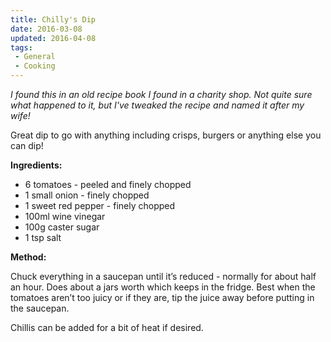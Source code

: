 ```yaml
---
title: Chilly's Dip
date: 2016-03-08
updated: 2016-04-08
tags:
 - General
 - Cooking
---
```


<p><em>I found this in an old&nbsp;recipe&nbsp;book I found in a charity shop. Not quite sure what happened to it, but I've tweaked the&nbsp;recipe&nbsp;and named it after my wife!</em><br></p>

<p>Great dip to go with anything including crisps, burgers or anything else you can dip!</p>





<p><strong class="redactor-inline-converted">Ingredients:</strong></p>







<ul><li>6 tomatoes - peeled and finely chopped</li><li>1 small onion - finely chopped</li><li>1 sweet red pepper - finely chopped</li><li>100ml wine vinegar</li><li>100g caster sugar</li><li>1 tsp salt</li></ul>







<p><strong>Method:</strong></p>







<p>Chuck everything in a saucepan until it’s reduced - normally for about half an hour. Does about a jars worth which keeps in the fridge. Best when the tomatoes aren’t too juicy or if they are, tip the juice away before putting in the saucepan.</p>







<p>Chillis can be added for a bit of heat if desired.</p>